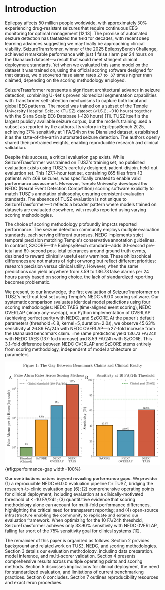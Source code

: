 # Introduction

Epilepsy affects 50 million people worldwide, with approximately 30% experiencing drug-resistant seizures that require continuous EEG monitoring for optimal management [12,13]. The promise of automated seizure detection has tantalized the field for decades, with recent deep learning advances suggesting we may finally be approaching clinical viability. SeizureTransformer, winner of the 2025 EpilepsyBench Challenge, achieved remarkable performance with just 1 false alarm per 24 hours on the Dianalund dataset—a result that would meet stringent clinical deployment standards. Yet when we evaluated this same model on the dataset it was trained on, using the official scoring software designed for that dataset, we discovered false alarm rates 27 to 137 times higher than claimed, depending on the scoring methodology employed.

SeizureTransformer represents a significant architectural advance in seizure detection, combining U-Net's proven biomedical segmentation capabilities with Transformer self-attention mechanisms to capture both local and global EEG patterns. The model was trained on a subset of the Temple University Hospital Seizure (TUSZ) dataset (v1.5.2; ~910 hours) together with the Siena Scalp EEG Database (~128 hours) [11]. TUSZ itself is the largest publicly available seizure corpus, but the model’s training used a subset as reported by the authors. Its victory in EpilepsyBench 2025, achieving 37% sensitivity at 1 FA/24h on the Dianalund dataset, established it as the state-of-the-art in automated seizure detection. The authors openly shared their pretrained weights, enabling reproducible research and clinical validation.

Despite this success, a critical evaluation gap exists. While SeizureTransformer was trained on TUSZ's training set, no published evaluation exists using TUSZ's carefully designed, patient-disjoint held-out evaluation set. This 127.7-hour test set, containing 865 files from 43 patients with 469 seizures, was specifically created to enable valid performance assessment. Moreover, Temple University developed the NEDC (Neural Event Detection Competition) scoring software explicitly to match TUSZ's annotation philosophy, ensuring consistent evaluation standards. The absence of TUSZ evaluation is not unique to SeizureTransformer—it reflects a broader pattern where models trained on datasets are evaluated elsewhere, with results reported using varying scoring methodologies.

The choice of scoring methodology profoundly impacts reported performance. The seizure detection community employs multiple evaluation standards, each serving different purposes. NEDC implements strict temporal precision matching Temple's conservative annotation guidelines. In contrast, SzCORE—the EpilepsyBench standard—adds 30-second pre-ictal and 60-second post-ictal tolerances around ground truth events, designed to reward clinically useful early warnings. These philosophical differences are not matters of right or wrong but reflect different priorities: research precision versus clinical utility. However, when the same predictions can yield anywhere from 8.59 to 136.73 false alarms per 24 hours purely based on scoring choice, the lack of standardized reporting becomes problematic.

We present, to our knowledge, the first evaluation of SeizureTransformer on TUSZ's held-out test set using Temple's NEDC v6.0.0 scoring software. Our systematic comparison evaluates identical model predictions using four scoring methodologies: NEDC TAES (time-aligned event scoring), NEDC OVERLAP (binary any-overlap), our Python implementation of OVERLAP (achieving perfect parity with NEDC), and SzCORE. At the paper's default parameters (threshold=0.8, kernel=5, duration=2.0s), we observe 45.63% sensitivity at 26.89 FA/24h with NEDC OVERLAP—a 27-fold increase from the Dianalund benchmark claim. The same predictions yield 136.73 FA/24h with NEDC TAES (137-fold increase) and 8.59 FA/24h with SzCORE. This 3.1-fold difference between NEDC OVERLAP and SzCORE stems entirely from scoring methodology, independent of model architecture or parameters.

![Figure 1: Performance gap visualization showing the 27-137x difference between claimed and measured false alarm rates. Panel A shows false alarm rates on a logarithmic scale, comparing Dianalund's claimed performance (1 FA/24h) against our TUSZ evaluation using different scoring methods. Panel B displays sensitivity at the 10 FA/24h operating point across scoring methodologies.](../figures/fig1_performance_gap_optimized.png){#fig:performance-gap width=100%}

Our contributions extend beyond revealing performance gaps. We provide: (1) a reproducible NEDC v6.0.0 evaluation pipeline for TUSZ, bridging the research-to-clinic evaluation gap [6]; (2) comprehensive operating points for clinical deployment, including evaluation at a clinically-motivated threshold of <=10 FA/24h; (3) quantitative evidence that scoring methodology alone can account for multi-fold performance differences, highlighting the critical need for transparent reporting; and (4) open-source infrastructure enabling the community to replicate and extend our evaluation framework. When optimizing for the 10 FA/24h threshold, SeizureTransformer achieves only 33.90% sensitivity with NEDC OVERLAP, falling far short of the 75% sensitivity goal for clinical systems [10].

The remainder of this paper is organized as follows. Section 2 provides background and related work on TUSZ, NEDC, and scoring methodologies. Section 3 details our evaluation methodology, including data preparation, model inference, and multi-scorer validation. Section 4 presents comprehensive results across multiple operating points and scoring methods. Section 5 discusses implications for clinical deployment, the need for standardized evaluation, and limitations of current benchmarking practices. Section 6 concludes. Section 7 outlines reproducibility resources and exact rerun procedures.

